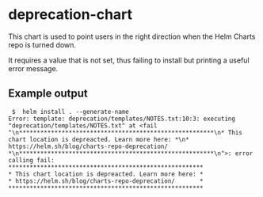 # deprecation-chart

This chart is used to point users in the right direction when the Helm Charts repo is turned down.

It requires a value that is not set, thus failing to install but printing a useful error message.

## Example output

```shell
 $  helm install . --generate-name
Error: template: deprecation/templates/NOTES.txt:10:3: executing "deprecation/templates/NOTES.txt" at <fail "\n*******************************************************\n* This chart location is depreacted. Learn more here: *\n* https://helm.sh/blog/charts-repo-deprecation/       *\n*******************************************************\n">: error calling fail:
*******************************************************
* This chart location is depreacted. Learn more here: *
* https://helm.sh/blog/charts-repo-deprecation/       *
*******************************************************
```
